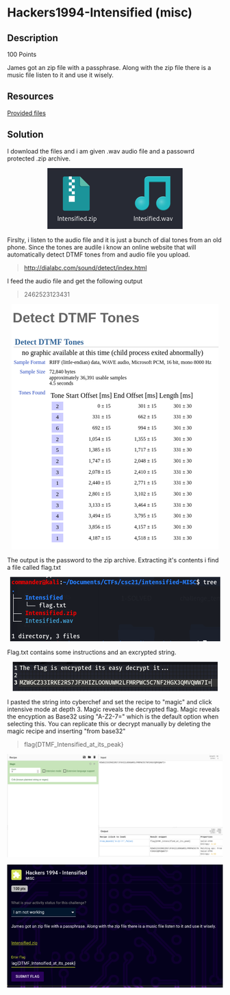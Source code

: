 # Hackers1994-Intensified (misc) 

## Description

100 Points

James got an zip file with a passphrase. Along with the zip file there is a music file listen to it and use it wisely.

## Resources

[Provided files](https://github.com/FidgetCube/CTF_writeups/blob/main/2021-CyberSkillsChallenge/Hackers1994-Intensified(misc)/providedFiles)

## Solution

I download the files and i am given .wav audio file and a passowrd protected .zip archive.
<p align="center"><img src="_images/1files.png"></p>

Firslty, i listen to the audio file and it is just a bunch of dial tones from an old phone. Since the tones are audile i know an online website that will automatically detect DTMF tones from and audio file you upload.
>http://dialabc.com/sound/detect/index.html

I feed the audio file and get the following output
>2462523123431
<p align="center"><img src="_images/2detectTones.png"></p>

The output is the password to the zip archive. Extracting it's contents i find a file called flag.txt
<p align="center"><img src="_images/3tree.png"></p>

Flag.txt contains some instructions and an excrypted string. 
<p align="center"><img src="_images/4encFlag.png"></p>

I pasted the string into cyberchef and set the recipe to "magic" and click intensive mode at depth 3. Magic reveals the decrypted flag. Magic reveals the encyption as Base32 using "A-Z2-7=" which is the default option when selecting this. You can replicate this or decrypt manually by deleting the magic recipe and inserting "from base32"
>flag{DTMF_Intensified_at_its_peak}
<p align="center"><img src="_images/5magic.png"></p>
<p align="center"><img src="_images/6profit.png"></p>

